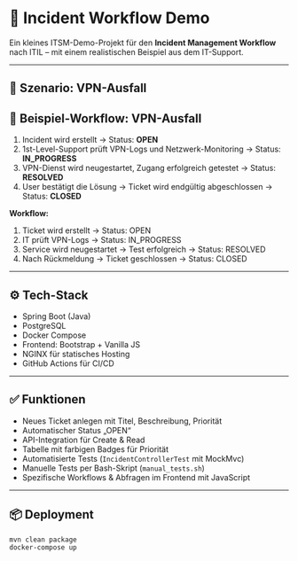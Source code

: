 # 🚦 Incident Workflow Demo

Ein kleines ITSM-Demo-Projekt für den **Incident Management Workflow** nach ITIL – mit einem realistischen Beispiel aus dem IT-Support.

---

## 🎯 Szenario: VPN-Ausfall

## 🎯 Beispiel-Workflow: VPN-Ausfall

1. Incident wird erstellt → Status: **OPEN**  
2. 1st-Level-Support prüft VPN-Logs und Netzwerk-Monitoring → Status: **IN_PROGRESS**  
3. VPN-Dienst wird neugestartet, Zugang erfolgreich getestet → Status: **RESOLVED**  
4. User bestätigt die Lösung → Ticket wird endgültig abgeschlossen → Status: **CLOSED**


**Workflow:**
1. Ticket wird erstellt → Status: OPEN
2. IT prüft VPN-Logs → Status: IN_PROGRESS
3. Service wird neugestartet → Test erfolgreich → Status: RESOLVED
4. Nach Rückmeldung → Ticket geschlossen → Status: CLOSED

---

## ⚙️ Tech-Stack

- Spring Boot (Java)
- PostgreSQL
- Docker Compose
- Frontend: Bootstrap + Vanilla JS
- NGINX für statisches Hosting
- GitHub Actions für CI/CD

---

## ✅ Funktionen

- Neues Ticket anlegen mit Titel, Beschreibung, Priorität
- Automatischer Status „OPEN“
- API-Integration für Create & Read
- Tabelle mit farbigen Badges für Priorität
- Automatisierte Tests (`IncidentControllerTest` mit MockMvc)
- Manuelle Tests per Bash-Skript (`manual_tests.sh`)
- Spezifische Workflows & Abfragen im Frontend mit JavaScript

---

## 📦 Deployment

```bash
mvn clean package
docker-compose up
